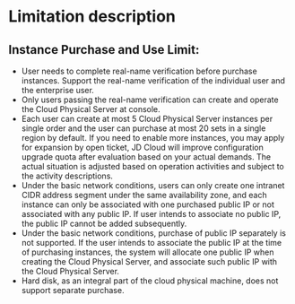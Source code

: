 # Limitation description
## Instance Purchase and Use Limit:
- User needs to complete real-name verification before purchase instances. Support the real-name verification of the individual user and the enterprise user.
- Only users passing the real-name verification can create and operate the Cloud Physical Server at console.
-	Each user can create at most 5 Cloud Physical Server instances per single order and the user can purchase at most 20 sets in a single region by default. If you need to enable more instances, you may apply for expansion by open ticket, JD Cloud will improve configuration upgrade quota after evaluation based on your actual demands. The actual situation is adjusted based on operation activities and subject to the activity descriptions.
-	Under the basic network conditions, users can only create one intranet CIDR address segment under the same availability zone, and each instance can only be associated with one purchased public IP or not associated with any public IP. If user intends to associate no public IP, the public IP cannot be added subsequently.
-	Under the basic network conditions, purchase of public IP separately is not supported. If the user intends to associate the public IP at the time of purchasing instances, the system will allocate one public IP when creating the Cloud Physical Server, and associate such public IP with the Cloud Physical Server.
-	Hard disk, as an integral part of the cloud physical machine, does not support separate purchase.

